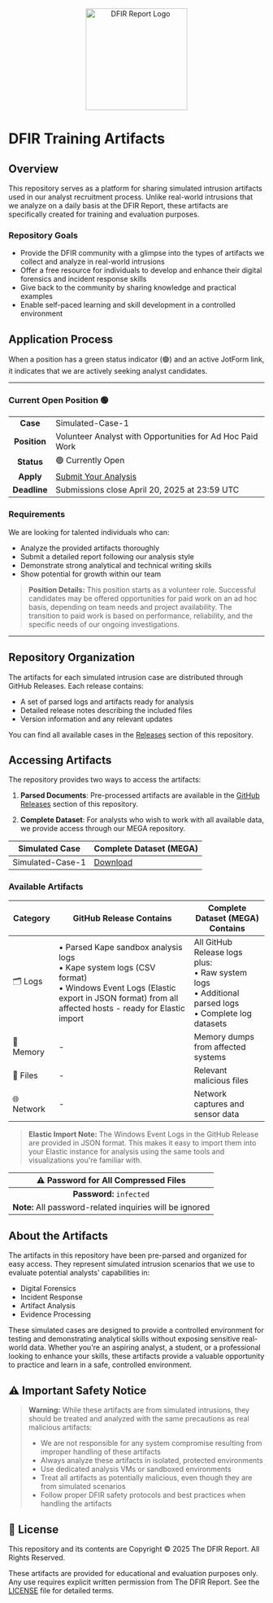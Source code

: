 <div align="center">
  <img src="https://thedfirreport.com/wp-content/uploads/2020/04/cropped-dfir-v1-w.png" width="200" alt="DFIR Report Logo">
</div>

# DFIR Training Artifacts

## Overview
This repository serves as a platform for sharing simulated intrusion artifacts used in our analyst recruitment process. Unlike real-world intrusions that we analyze on a daily basis at the DFIR Report, these artifacts are specifically created for training and evaluation purposes.

### Repository Goals
- Provide the DFIR community with a glimpse into the types of artifacts we collect and analyze in real-world intrusions
- Offer a free resource for individuals to develop and enhance their digital forensics and incident response skills
- Give back to the community by sharing knowledge and practical examples
- Enable self-paced learning and skill development in a controlled environment

## Application Process
When a position has a green status indicator (🟢) and an active JotForm link, it indicates that we are actively seeking analyst candidates.

---

### Current Open Position 🟢

| | |
|:---:|:---|
| **Case** | Simulated-Case-1 |
| **Position** | Volunteer Analyst with Opportunities for Ad Hoc Paid Work |
| **Status** | 🟢 Currently Open |
| **Apply** | [Submit Your Analysis](https://form.jotform.com/250847594571266) |
| **Deadline** | Submissions close April 20, 2025 at 23:59 UTC |

### Requirements
We are looking for talented individuals who can:
- Analyze the provided artifacts thoroughly
- Submit a detailed report following our analysis style
- Demonstrate strong analytical and technical writing skills
- Show potential for growth within our team

> **Position Details:** This position starts as a volunteer role. Successful candidates may be offered opportunities for paid work on an ad hoc basis, depending on team needs and project availability. The transition to paid work is based on performance, reliability, and the specific needs of our ongoing investigations.

---

## Repository Organization
The artifacts for each simulated intrusion case are distributed through GitHub Releases. Each release contains:
- A set of parsed logs and artifacts ready for analysis
- Detailed release notes describing the included files
- Version information and any relevant updates

You can find all available cases in the [Releases](../../releases/tag/case-1) section of this repository.

## Accessing Artifacts
The repository provides two ways to access the artifacts:

1. **Parsed Documents**: Pre-processed artifacts are available in the [GitHub Releases](../../releases) section of this repository.

2. **Complete Dataset**: For analysts who wish to work with all available data, we provide access through our MEGA repository.

| Simulated Case | Complete Dataset (MEGA) |
|----------------|-----------|
| Simulated-Case-1 | [Download](https://mega.nz/file/IJhl0QgD#uQwoeFjIiLHwL16AS_fxPCX3XZKN8oTso6qiH_K307M) |

### Available Artifacts

| Category | GitHub Release Contains | Complete Dataset (MEGA) Contains |
|----------|-------------|-------------|
| 🗂️ Logs | • Parsed Kape sandbox analysis logs<br>• Kape system logs (CSV format)<br>• Windows Event Logs (Elastic export in JSON format) from all affected hosts - ready for Elastic import | All GitHub Release logs plus:<br>• Raw system logs<br>• Additional parsed logs<br>• Complete log datasets |
| 💾 Memory | - | Memory dumps from affected systems |
| 📁 Files | - | Relevant malicious files |
| 🌐 Network | - | Network captures and sensor data |

> **Elastic Import Note:** The Windows Event Logs in the GitHub Release are provided in JSON format. This makes it easy to import them into your Elastic instance for analysis using the same tools and visualizations you're familiar with.

| ⚠️ Password for All Compressed Files |
|:-----------------------------------:|
| **Password:** `infected` |
| **Note:** All password-related inquiries will be ignored |

## About the Artifacts
The artifacts in this repository have been pre-parsed and organized for easy access. They represent simulated intrusion scenarios that we use to evaluate potential analysts' capabilities in:
- Digital Forensics
- Incident Response
- Artifact Analysis
- Evidence Processing

These simulated cases are designed to provide a controlled environment for testing and demonstrating analytical skills without exposing sensitive real-world data. Whether you're an aspiring analyst, a student, or a professional looking to enhance your skills, these artifacts provide a valuable opportunity to practice and learn in a safe, controlled environment.

## ⚠️ Important Safety Notice

> **Warning:** While these artifacts are from simulated intrusions, they should be treated and analyzed with the same precautions as real malicious artifacts:
> - We are not responsible for any system compromise resulting from improper handling of these artifacts
> - Always analyze these artifacts in isolated, protected environments
> - Use dedicated analysis VMs or sandboxed environments
> - Treat all artifacts as potentially malicious, even though they are from simulated scenarios
> - Follow proper DFIR safety protocols and best practices when handling the artifacts

## 📜 License

This repository and its contents are Copyright © 2025 The DFIR Report. All Rights Reserved.

These artifacts are provided for educational and evaluation purposes only. Any use requires explicit written permission from The DFIR Report. See the [LICENSE](LICENSE) file for detailed terms.
